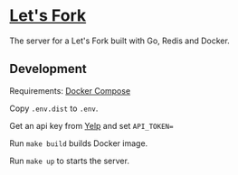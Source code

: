 # [Let's Fork](https://letsfork.app)
The server for a Let's Fork built with Go, Redis and Docker.

## Development
Requirements: [Docker Compose](https://docs.docker.com/compose/)

Copy `.env.dist` to `.env`.

Get an api key from [Yelp](https://www.yelp.com/developers) and set `API_TOKEN=`

Run `make build` builds Docker image.

Run `make up` to starts the server. 